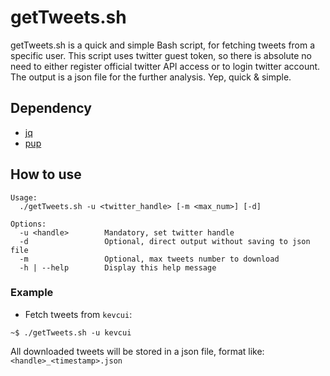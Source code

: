 getTweets.sh
============

getTweets.sh is a quick and simple Bash script, for fetching tweets from a specific user. This script uses twitter guest token, so there is absolute no need to either register official twitter API access or to login twitter account. The output is a json file for the further analysis. Yep, quick & simple.

## Dependency

- [jq](https://stedolan.github.io/jq/)
- [pup](https://github.com/EricChiang/pup)

## How to use

```
Usage:
  ./getTweets.sh -u <twitter_handle> [-m <max_num>] [-d]

Options:
  -u <handle>        Mandatory, set twitter handle
  -d                 Optional, direct output without saving to json file
  -m                 Optional, max tweets number to download
  -h | --help        Display this help message
```

### Example

- Fetch tweets from `kevcui`:

```
~$ ./getTweets.sh -u kevcui
```

All downloaded tweets will be stored in a json file, format like: `<handle>_<timestamp>.json`
